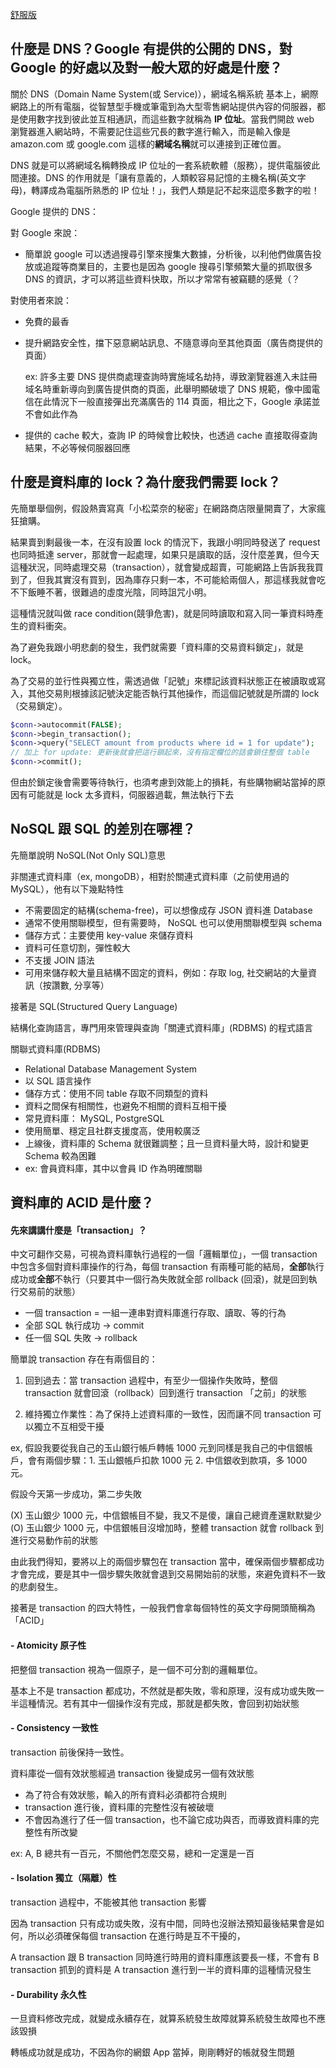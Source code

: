 [舒服版](https://codemonkey.coderbridge.io/2021/07/12/backend-knowledge/)

## 什麼是 DNS？Google 有提供的公開的 DNS，對 Google 的好處以及對一般大眾的好處是什麼？

關於 DNS（Domain Name System(或 Service)），網域名稱系統
基本上，網際網路上的所有電腦，從智慧型手機或筆電到為大型零售網站提供內容的伺服器，都是使用數字找到彼此並互相通訊，而這些數字就稱為 **IP 位址**。當我們開啟 web 瀏覽器進入網站時，不需要記住這些冗長的數字進行輸入，而是輸入像是 amazon.com 或 google.com 這樣的**網域名稱**就可以連接到正確位置。

DNS 就是可以將網域名稱轉換成 IP 位址的一套系統軟體（服務），提供電腦彼此間連接。DNS 的作用就是「讓有意義的，人類較容易記憶的主機名稱(英文字母)，轉譯成為電腦所熟悉的 IP 位址！」，我們人類是記不起來這麼多數字的啦！

<!-- 你說你要去中正紀念堂，我 DNS 大人就告訴你在台北市中正區中山南路21號 -->

Google 提供的 DNS：

對 Google 來說：

- 簡單說 google 可以透過搜尋引擎來搜集大數據，分析後，以利他們做廣告投放或追蹤等商業目的，主要也是因為 google 搜尋引擎頻繁大量的抓取很多 DNS 的資訊，才可以將這些資料快取，所以才常常有被竊聽的感覺（？

對使用者來說：

- 免費的最香
- 提升網路安全性，擋下惡意網站訊息、不隨意導向至其他頁面（廣告商提供的頁面）

  ex: 許多主要 DNS 提供商處理查詢時實施域名劫持，導致瀏覽器進入未註冊域名時重新導向到廣告提供商的頁面，此舉明顯破壞了 DNS 規範，像中國電信在此情況下一般直接彈出充滿廣告的 114 頁面，相比之下，Google 承諾並不會如此作為

- 提供的 cache 較大，查詢 IP 的時候會比較快，也透過 cache 直接取得查詢結果，不必等候伺服器回應

## 什麼是資料庫的 lock？為什麼我們需要 lock？

先簡單舉個例，假設熱賣寫真「小松菜奈的秘密」在網路商店限量開賣了，大家瘋狂搶購。

結果賣到剩最後一本，在沒有設置 lock 的情況下，我跟小明同時發送了 request 也同時抵達 server，那就會一起處理，如果只是讀取的話，沒什麼差異，但今天這種狀況，同時處理交易（transaction），就會變成超賣，可能網路上告訴我我買到了，但我其實沒有買到，因為庫存只剩一本，不可能給兩個人，那這樣我就會吃不下飯睡不著，很難過的虛度光陰，同時詛咒小明。

這種情況就叫做 race condition(競爭危害)，就是同時讀取和寫入同一筆資料時產生的資料衝突。

為了避免我跟小明悲劇的發生，我們就需要「資料庫的交易資料鎖定」，就是 lock。

為了交易的並行性與獨立性，需透過做「記號」來標記該資料狀態正在被讀取或寫入，其他交易則根據該記號決定能否執行其他操作，而這個記號就是所謂的 lock（交易鎖定）。

```PHP
$conn->autocommit(FALSE);
$conn->begin_transaction();
$conn->query("SELECT amount from products where id = 1 for update");
// 加上 for update: 更新後就會把這行鎖起來，沒有指定欄位的話會鎖住整個 table
$conn->commit();
```

但由於鎖定後會需要等待執行，也須考慮到效能上的損耗，有些購物網站當掉的原因有可能就是 lock 太多資料，伺服器過載，無法執行下去

## NoSQL 跟 SQL 的差別在哪裡？

先簡單說明 NoSQL(Not Only SQL)意思

非關連式資料庫（ex, mongoDB），相對於關連式資料庫（之前使用過的 MySQL），他有以下幾點特性

- 不需要固定的結構(schema-free)，可以想像成存 JSON 資料進 Database
- 通常不使用關聯模型，但有需要時， NoSQL 也可以使用關聯模型與 schema
- 儲存方式：主要使用 key-value 來儲存資料
- 資料可任意切割，彈性較大
- 不支援 JOIN 語法
- 可用來儲存較大量且結構不固定的資料，例如：存取 log, 社交網站的大量資訊（按讚數, 分享等）

接著是 SQL(Structured Query Language)

結構化查詢語言，專門用來管理與查詢「關連式資料庫」(RDBMS) 的程式語言

關聯式資料庫(RDBMS)

- Relational Database Management System
- 以 SQL 語言操作
- 儲存方式：使用不同 table 存取不同類型的資料
- 資料之間保有相關性，也避免不相關的資料互相干擾
- 常見資料庫： MySQL, PostgreSQL
- 使用簡單、穩定且社群支援度高，使用較廣泛
- 上線後，資料庫的 Schema 就很難調整；且一旦資料量大時，設計和變更 Schema 較為困難
- ex: 會員資料庫，其中以會員 ID 作為明確關聯

## 資料庫的 ACID 是什麼？

#### 先來講講什麼是「transaction」？

中文可翻作交易，可視為資料庫執行過程的一個「邏輯單位」，一個 transaction 中包含多個對資料庫操作的行為，每個 transaction 有兩種可能的結局，**全部**執行成功或**全部**不執行（只要其中一個行為失敗就全部 rollback (回滾)，就是回到執行交易前的狀態）

- 一個 transaction = 一組一連串對資料庫進行存取、讀取、等的行為
- 全部 SQL 執行成功 -> commit
- 任一個 SQL 失敗 -> rollback

簡單說 transaction 存在有兩個目的：

1. 回到過去：當 transaction 過程中，有至少一個操作失敗時，整個 transaction 就會回滾（rollback）回到進行 transaction 「之前」的狀態

2. 維持獨立作業性：為了保持上述資料庫的一致性，因而讓不同 transaction 可以獨立不互相受干擾

ex, 假設我要從我自己的玉山銀行帳戶轉帳 1000 元到同樣是我自己的中信銀帳戶，會有兩個步驟：1. 玉山銀帳戶扣款 1000 元 2. 中信銀收到款項，多 1000 元。

假設今天第一步成功，第二步失敗

(X) 玉山銀少 1000 元，中信銀帳目不變，我又不是傻，讓自己總資產還默默變少
(O) 玉山銀少 1000 元，中信銀帳目沒增加時，整體 transaction 就會 rollback 到進行交易動作前的狀態

由此我們得知，要將以上的兩個步驟包在 transaction 當中，確保兩個步驟都成功才會完成，要是其中一個步驟失敗就會退到交易開始前的狀態，來避免資料不一致的悲劇發生。

接著是 transaction 的四大特性，一般我們會拿每個特性的英文字母開頭簡稱為「ACID」

#### - Atomicity 原子性

把整個 transaction 視為一個原子，是一個不可分割的邏輯單位。

基本上不是 transaction 都成功，不然就是都失敗，零和原理，沒有成功或失敗一半這種情況。若有其中一個操作沒有完成，那就是都失敗，會回到初始狀態

#### - Consistency 一致性

transaction 前後保持一致性。

資料庫從一個有效狀態經過 transaction 後變成另一個有效狀態

- 為了符合有效狀態，輸入的所有資料必須都符合規則
- transaction 進行後，資料庫的完整性沒有被破壞
- 不會因為進行了任一個 transaction，也不論它成功與否，而導致資料庫的完整性有所改變

ex: A, B 總共有一百元，不關他們怎麼交易，總和一定還是一百

#### - Isolation 獨立（隔離）性

transaction 過程中，不能被其他 transaction 影響

因為 transaction 只有成功或失敗，沒有中間，同時也沒辦法預知最後結果會是如何，所以必須確保每個 transaction 在進行時是互不干擾的，

A transaction 跟 B transaction 同時進行時用的資料庫應該要長一樣，不會有 B transaction 抓到的資料是 A transaction 進行到一半的資料庫的這種情況發生

#### - Durability 永久性

一旦資料修改完成，就變成永續存在，就算系統發生故障就算系統發生故障也不應該毀損

轉帳成功就是成功，不因為你的網銀 App 當掉，剛剛轉好的帳就發生問題
